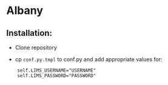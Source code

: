 # Albany

## Installation:

- Clone repository

- cp `conf.py.tmpl` to conf.py and add appropriate values for:

```{python}
    self.LIMS_USERNAME="USERNAME"
    self.LIMS_PASSWORD="PASSWORD"
```


